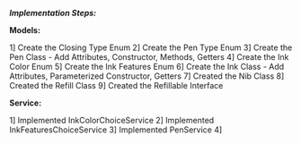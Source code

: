 ***Implementation Steps:***

**Models:**

1] Create the Closing Type Enum
2] Create the Pen Type Enum
3] Create the Pen Class - Add Attributes, Constructor, Methods, Getters
4] Create the Ink Color Enum
5] Create the Ink Features Enum
6] Create the Ink Class - Add Attributes, Parameterized Constructor, Getters
7] Created the Nib Class
8] Created the Refill Class
9] Created the Refillable Interface

**Service:**

1] Implemented InkColorChoiceService
2] Implemented InkFeaturesChoiceService
3] Implemented PenService
4] 
